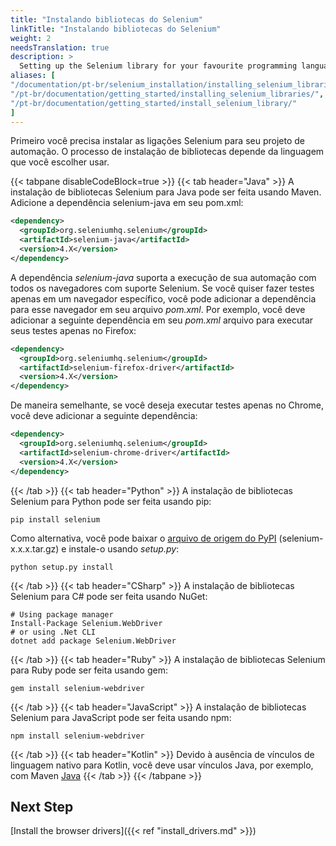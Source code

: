 ```yaml
---
title: "Instalando bibliotecas do Selenium"
linkTitle: "Instalando bibliotecas do Selenium"
weight: 2
needsTranslation: true
description: >
  Setting up the Selenium library for your favourite programming language.
aliases: [
"/documentation/pt-br/selenium_installation/installing_selenium_libraries/",
"/pt-br/documentation/getting_started/installing_selenium_libraries/",
"/pt-br/documentation/getting_started/install_selenium_library/"
]
---
```


Primeiro você precisa instalar as ligações Selenium para seu projeto de automação.
O processo de instalação de bibliotecas depende da linguagem que você escolher usar.

{{< tabpane disableCodeBlock=true >}}
  {{< tab header="Java" >}}
A instalação de bibliotecas Selenium para Java pode ser feita usando Maven.
Adicione a dependência selenium-java em seu pom.xml:

```xml
<dependency>
  <groupId>org.seleniumhq.selenium</groupId>
  <artifactId>selenium-java</artifactId>
  <version>4.X</version>
</dependency>
```

A dependência _selenium-java_ suporta a execução de sua automação com todos os navegadores
com suporte Selenium. Se você quiser fazer testes
apenas em um navegador específico, você pode adicionar a dependência para esse navegador
em seu arquivo _pom.xml_.
Por exemplo, você deve adicionar a seguinte dependência em seu _pom.xml_
arquivo para executar seus testes apenas no Firefox:

```xml
<dependency>
  <groupId>org.seleniumhq.selenium</groupId>
  <artifactId>selenium-firefox-driver</artifactId>
  <version>4.X</version>
</dependency>
```

De maneira semelhante, se você deseja executar testes apenas no Chrome,
você deve adicionar a seguinte dependência:

```xml
<dependency>
  <groupId>org.seleniumhq.selenium</groupId>
  <artifactId>selenium-chrome-driver</artifactId>
  <version>4.X</version>
</dependency>
```
  {{< /tab >}}
  {{< tab header="Python" >}}
  A instalação de bibliotecas Selenium para Python pode ser feita usando pip:

```shell
pip install selenium
```

Como alternativa, você pode baixar o [arquivo de origem do PyPI](https://pypi.org/project/selenium/#files)
(selenium-x.x.x.tar.gz) e instale-o usando _setup.py_:

```shell
python setup.py install
```
  {{< /tab >}}
  {{< tab header="CSharp" >}}
  A instalação de bibliotecas Selenium para C# pode ser feita usando NuGet:

```shell
# Using package manager
Install-Package Selenium.WebDriver
# or using .Net CLI
dotnet add package Selenium.WebDriver
```

  {{< /tab >}}
  {{< tab header="Ruby" >}}
  A instalação de bibliotecas Selenium para Ruby pode ser feita usando gem:

```shell
gem install selenium-webdriver
```

  {{< /tab >}}
  {{< tab header="JavaScript" >}}
  A instalação de bibliotecas Selenium para JavaScript pode ser feita usando npm:

```shell
npm install selenium-webdriver
```

  {{< /tab >}}
  {{< tab header="Kotlin" >}}
  Devido à ausência de vínculos de linguagem nativo para Kotlin, você deve usar vínculos Java, por exemplo, com Maven [Java](#java)
  {{< /tab >}}
{{< /tabpane >}}

## Next Step
[Install the browser drivers]({{< ref "install_drivers.md" >}})
